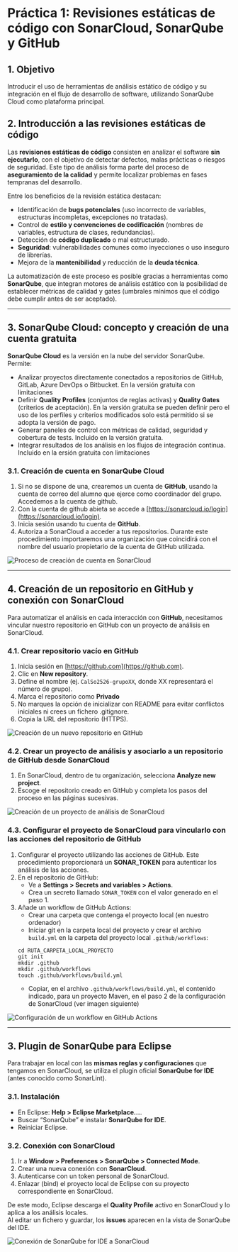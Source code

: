 # Práctica 1: Revisiones estáticas de código con SonarCloud, SonarQube y GitHub
## 1. Objetivo
Introducir el uso de herramientas de análisis estático de código y su integración en el flujo de desarrollo de software, utilizando SonarQube Cloud como plataforma principal.

## 2. Introducción a las revisiones estáticas de código
Las **revisiones estáticas de código** consisten en analizar el software **sin ejecutarlo**, con el objetivo de detectar defectos, malas prácticas o riesgos de seguridad. Este tipo de análisis forma parte del proceso de **aseguramiento de la calidad** y permite localizar problemas en fases tempranas del desarrollo.

Entre los beneficios de la revisión estática destacan:
- Identificación de **bugs potenciales** (uso incorrecto de variables, estructuras incompletas, excepciones no tratadas).
- Control de **estilo y convenciones de codificación** (nombres de variables, estructura de clases, redundancias).
- Detección de **código duplicado** o mal estructurado.
- **Seguridad**: vulnerabilidades comunes como inyecciones o uso inseguro de librerías.
- Mejora de la **mantenibilidad** y reducción de la **deuda técnica**.

La automatización de este proceso es posible gracias a herramientas como **SonarQube**, que integran motores de análisis estático con la posibilidad de establecer métricas de calidad y gates (umbrales mínimos que el código debe cumplir antes de ser aceptado).

---

## 3. SonarQube Cloud: concepto y creación de una cuenta gratuita
**SonarQube Cloud** es la versión en la nube del servidor SonarQube. Permite:
- Analizar proyectos directamente conectados a repositorios de GitHub, GitLab, Azure DevOps o Bitbucket. En la versión gratuita con limitaciones
- Definir **Quality Profiles** (conjuntos de reglas activas) y **Quality Gates** (criterios de aceptación). En la versión gratuita se pueden definir pero el uso de los perfiles y criterios modificados solo está permitido si se adopta la versión de pago.
- Generar paneles de control con métricas de calidad, seguridad y cobertura de tests. Incluido en la versión gratuita.
- Integrar resultados de los análisis en los flujos de integración continua. Incluido en la ersión gratuita con limitaciones

### 3.1. Creación de cuenta en SonarQube Cloud
1. Si no se dispone de una, crearemos un cuenta de **GitHub**, usando la cuenta de correo del alumno que ejerce como coordinador del grupo. Accedemos a la cuenta de github. 
2. Con la cuenta de github abieta se accede a [https://sonarcloud.io/login](https://sonarcloud.io/login).  
3. Inicia sesión usando tu cuenta de **GitHub**.  
4. Autoriza a SonarCloud a acceder a tus repositorios. Durante este procedimiento importaremos una organización que coincidirá con el nombre del usuario propietario de la cuenta de GitHub utilizada.

![Proceso de creación de cuenta en SonarCloud](imagenes/01_practica_01.png)

---

## 4. Creación de un repositorio en GitHub y conexión con SonarCloud
Para automatizar el análisis en cada interacción con **GitHub**, necesitamos vincular nuestro repositorio en GitHub con un proyecto de análisis en SonarCloud.

### 4.1. Crear repositorio vacío en GitHub
1. Inicia sesión en [https://github.com](https://github.com).  
2. Clic en **New repository**.  
3. Define el nombre (ej. `CalSo2526-grupoXX`, donde XX representará el número de grupo).
4. Marca el repositorio como **Privado**  
5. No marques la opción de inicializar con README para evitar conflictos iniciales ni crees un fichero .gitignore.  
6. Copia la URL del repositorio (HTTPS).

![Creación de un nuevo repositorio en GitHub](imagenes/02_practica_01.png)

### 4.2. Crear un proyecto de análisis y asociarlo a un repositorio de GitHub desde SonarCloud
1. En SonarCloud, dentro de tu organización, selecciona **Analyze new project**.  
2. Escoge el repositorio creado en GitHub y completa los pasos del proceso en las páginas sucesivas.  

![Creación de un proyecto de análisis de SonarCloud](imagenes/03_practica_01.png)


### 4.3. Configurar el proyecto de SonarCloud para vincularlo con las acciones del repositorio de GitHub
1. Configurar el proyecto utilizando las acciones de GitHub. Este procedimiento proporcionará un **SONAR_TOKEN** para autenticar los análisis de las acciones.  
2. En el repositorio de GitHub:
   - Ve a **Settings > Secrets and variables > Actions**.
   - Crea un secreto llamado `SONAR_TOKEN` con el valor generado en el paso 1.
5. Añade un workflow de GitHub Actions:
   - Crear una carpeta que contenga el proyecto local (en nuestro ordenador)
   - Iniciar git en la carpeta local del proyecto y crear el archivo `build.yml` en la carpeta del proyecto local `.github/workflows`:
   ```Shell
   cd RUTA_CARPETA_LOCAL_PROYECTO
   git init
   mkdir .github
   mkdir .github/workflows
   touch .github/workflows/build.yml
   ```
   - Copiar, en el archivo `.github/workflows/build.yml`, el contenido indicado, para un proyecto Maven, en el paso 2 de la configuración de SonarCloud (ver imagen siguiente)

  ![Configuración de un workflow en GitHub Actions](imagenes/04_practica_01.png)

---

## 3. Plugin de SonarQube para Eclipse
Para trabajar en local con las **mismas reglas y configuraciones** que tengamos en SonarCloud, se utiliza el plugin oficial **SonarQube for IDE** (antes conocido como SonarLint).

### 3.1. Instalación
- En Eclipse: **Help > Eclipse Marketplace…**.  
- Buscar “SonarQube” e instalar **SonarQube for IDE**.  
- Reiniciar Eclipse.

### 3.2. Conexión con SonarCloud
1. Ir a **Window > Preferences > SonarQube > Connected Mode**.  
2. Crear una nueva conexión con **SonarCloud**.  
3. Autenticarse con un token personal de SonarCloud.  
4. Enlazar (bind) el proyecto local de Eclipse con su proyecto correspondiente en SonarCloud.  

De este modo, Eclipse descarga el **Quality Profile** activo en SonarCloud y lo aplica a los análisis locales.  
Al editar un fichero y guardar, los **issues** aparecen en la vista de SonarQube del IDE.

![Conexión de SonarQube for IDE a SonarCloud](imagenes/captura_eclipse_sonarqube.png)


